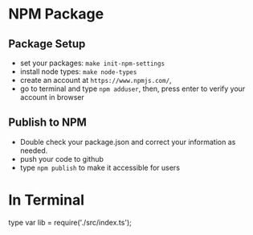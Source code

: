 # NPM Package

## Package Setup
* set your packages: `make init-npm-settings`
* install node types: `make node-types` 
* create an account at `https://www.npmjs.com/`, 
* go to terminal and type `npm adduser`, then, press enter to verify your account in browser

## Publish to NPM
* Double check your package.json and correct your information as needed.
* push your code to github
* type `npm publish` to make it accessible for users

# In Terminal
type var lib = require('./src/index.ts');
